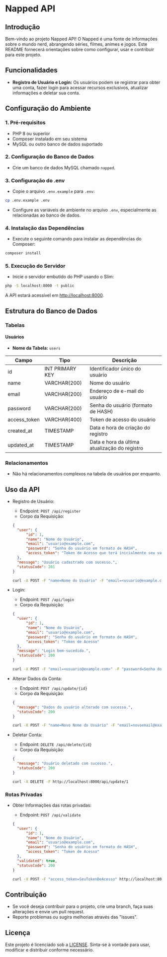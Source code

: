 # Napped API

## Introdução

Bem-vindo ao projeto Napped API! O Napped é uma fonte de informações sobre o mundo nerd, abrangendo séries, filmes, animes e jogos. Este README fornecerá orientações sobre como configurar, usar e contribuir para este projeto.

## Funcionalidades

- **Registro de Usuário e Login:** Os usuários podem se registrar para obter uma conta, fazer login para acessar recursos exclusivos, atualizar informações e deletar sua conta.

## Configuração do Ambiente

### 1. Pré-requisitos

- PHP 8 ou superior
- Composer instalado em seu sistema
- MySQL ou outro banco de dados suportado

### 2. Configuração do Banco de Dados

- Crie um banco de dados MySQL chamado `napped`.

### 3. Configuração do .env

- Copie o arquivo `.env.example` para `.env`:

```bash
cp .env.example .env
```

- Configure as variáveis de ambiente no arquivo `.env`, especialmente as relacionadas ao banco de dados.

### 4. Instalação das Dependências

- Execute o seguinte comando para instalar as dependências do Composer:

```bash
composer install
```

### 5. Execução do Servidor

- Inicie o servidor embutido do PHP usando o Slim:

```bash
php -S localhost:8000 -t public
```

A API estará acessível em <http://localhost:8000>.

## Estrutura do Banco de Dados

### Tabelas

#### Usuários

- **Nome da Tabela:** `users`

| Campo         | Tipo            | Descrição                                       |
| ------------- | --------------- | ----------------------------------------------- |
| id            | INT PRIMARY KEY | Identificador único do usuário                  |
| name          | VARCHAR(200)    | Nome do usuário                                 |
| email         | VARCHAR(200)    | Endereço de e-mail do usuário                   |
| password      | VARCHAR(200)    | Senha do usuário (formato de HASH)              |
| access_token  | VARCHAR(400)    | Token de acesso do usuário                      |
| created_at    | TIMESTAMP       | Data e hora de criação do registro              |
| updated_at    | TIMESTAMP       | Data e hora da última atualização do registro   |

### Relacionamentos

- Não há relacionamentos complexos na tabela de usuários por enquanto.

## Uso da API

- Registro de Usuário:

  - Endpoint: `POST /api/register`
  - Corpo da Requisição:

  ```json
  {
    "user": {
        "id": 1,
        "name": "Nome do Usuário",
        "email": "usuario@example.com",
        "password": "Senha do usuário em formato de HASH",
        "access_token": "Token de Acesso que terá inicialmente seu valor como NULL"
    },
    "message": "Usuário cadastrado com sucesso.",
    "statusCode": 201
  }
  ```

  ```bash
  curl -X POST -F "name=Nome do Usuário" -F "email=<usuario@example.com>" -F "password=Senha do usuário" <http://localhost:8000/api/register>
  ```

- Login:

  - Endpoint: `POST /api/login`
  - Corpo da Requisição:

  ```json
  {
    "user": {
        "id": 1,
        "name": "Nome do Usuário",
        "email": "usuario@example.com",
        "password": "Senha do usuário em formato de HASH",
        "access_token": "Token de Acesso"
    },
    "message": "Login bem-sucedido.",
    "statusCode": 200
  }
  ```

  ```bash
  curl -X POST -F "email=<usuario@example.com>" -F "password=Senha do usuário" <http://localhost:8000/api/login>
  ```

- Alterar Dados da Conta:
  - Endpoint: `POST /api/update/{id}`
  - Corpo da Requisição:

  ```json
  {
    "message": "Dados do usuário alterado com sucesso.",
    "statusCode": 200
  }
  ```

  ```bash
  curl -X POST -F "name=Novo Nome do Usuário" -F "email=novoemail@example.com" -F "password=Nova Senha" http://localhost:8000/api/update/1
  ```

- Deletar Conta:
  - Endpoint: `DELETE /api/delete/{id}`
  - Corpo da Requisição:

  ```json
  {
    "message": "Usuário deletado com sucesso.",
    "statusCode": 200
  }
  ```

  ```bash
  curl -X DELETE -F http://localhost:8000/api/update/1
  ```

### Rotas Privadas

- Obter Informações das rotas privadas:
  - Endpoint: `POST /api/validate`

  ```json
  {
    "user": {
        "id": 1,
        "name": "Nome do Usuário",
        "email": "usuario@example.com",
        "password": "Senha do usuário em formato de HASH",
        "access_token": "Token de Acesso"
    },
    "validated": true,
    "statusCode": 200
  }
  ```

  ```bash
  curl -X POST -F "access_token=SeuTokenDeAcesso" http://localhost:8000/api/validate
  ```

## Contribuição

- Se você deseja contribuir para o projeto, crie uma branch, faça suas alterações e envie um pull request.
- Reporte problemas ou sugira melhorias através das "Issues".

## Licença

Este projeto é licenciado sob a [LICENSE](LICENSE). Sinta-se à vontade para usar, modificar e distribuir conforme necessário.
